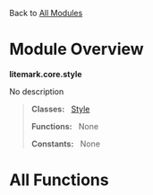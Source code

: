 Back to [All Modules](https://github.com/pyrustic/litemark/blob/master/docs/modules/README.md#readme)

# Module Overview

**litemark.core.style**
 
No description

> **Classes:** &nbsp; [Style](https://github.com/pyrustic/litemark/blob/master/docs/modules/content/litemark.core.style/content/classes/Style.md#class-style)
>
> **Functions:** &nbsp; None
>
> **Constants:** &nbsp; None

# All Functions



